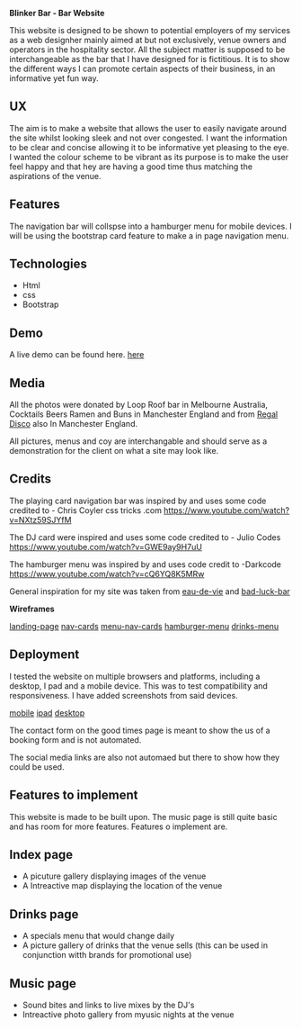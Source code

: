 **Blinker Bar - Bar Website**

This website is designed to be shown to potential employers of my services as a web designher mainly aimed at but not exclusively, venue owners and operators in the hospitality sector. 
All the subject matter is supposed to be interchangeable as the bar that I have designed for is fictitious. It is to show the different ways I can promote certain aspects of their business, in an informative yet fun way.

**UX**
----------

The aim is to  make a website that allows the user to easily navigate around the site whilst looking sleek and not over congested.
I want the information to be clear and concise allowing it to be informative yet pleasing to the eye. I wanted the colour scheme to
be vibrant as its purpose is to make the user feel happy and that hey are having a good time  thus matching the aspirations of the venue.


 **Features**
----------

The navigation bar will collspse into a hamburger menu for mobile devices.
I will be using the bootstrap card feature to make a in page navigation menu.

 **Technologies**
----------

 
- Html
- css
- Bootstrap

**Demo**
----------
A live demo can be found here. [here](https://8000-e494f380-bec5-42b5-bb5c-d0d295d9351b.ws-eu01.gitpod.io/)




 **Media**
----------

All the photos were donated by Loop Roof bar in Melbourne Australia, Cocktails Beers Ramen and Buns
in Manchester England and from [Regal Disco](https://www.facebook.com/regaldisco/) also In Manchester England.




All pictures, menus and coy are interchangable and should serve as a demonstration for the client on what a site may look like.



 **Credits**
----------

The playing card navigation bar was inspired by and uses some code credited to - Chris Coyler css tricks .com
https://www.youtube.com/watch?v=NXtz59SJYfM


The DJ card were inspired and uses some code credited to - Julio Codes
https://www.youtube.com/watch?v=GWE9ay9H7uU

The hamburger menu was inspired by and uses code credit to -Darkcode
https://www.youtube.com/watch?v=cQ6YQ8K5MRw

General inspiration for my site was taken from [eau-de-vie](http://www.eaudevie.com.au/) and [bad-luck-bar](http://www.badluckbar.com/)

**Wireframes**

[landing-page](wireframe/landing-page-desktop-mobile.jpg)
[nav-cards](wireframe/cards-desktop.jpg)
[menu-nav-cards](wireframe/menu-cards-desk-mob.jpg)
[hamburger-menu](wireframe/opening-hours-desk-mob.jpg)
[drinks-menu](wireframe/wine-menu-desk-mob.jpg)

**Deployment**
----------

I tested the website on multiple browsers and platforms, including a desktop, I pad and a mobile device. 
This was to test compatibility and responsiveness. I have added screenshots from said devices.

[mobile](devices/mobile/card-nav-mob.png)
[ipad](devices/beer-list-ipad.png)
[desktop](devices/mobile/booking-form-desk.png)



The contact form on the good times page is meant to show the us of a booking form and is not automated.

The social media links are also not automaed but there to show how they could be used.

**Features to implement**
----------

This website is made to be built upon. The music page is still quite basic and has room for more features. Features o implement are.

Index page
----------
 - A picuture gallery displaying images of the venue
 - A Intreactive map displaying the location of the venue

Drinks page
----------
- A specials menu that would change daily 
- A picture gallery of drinks that the venue sells (this can be used in conjunction witth brands for promotional use)

 

Music page
----------
 - Sound bites and links to live mixes by the DJ's
 - Intreactive photo gallery from myusic nights at the venue

 